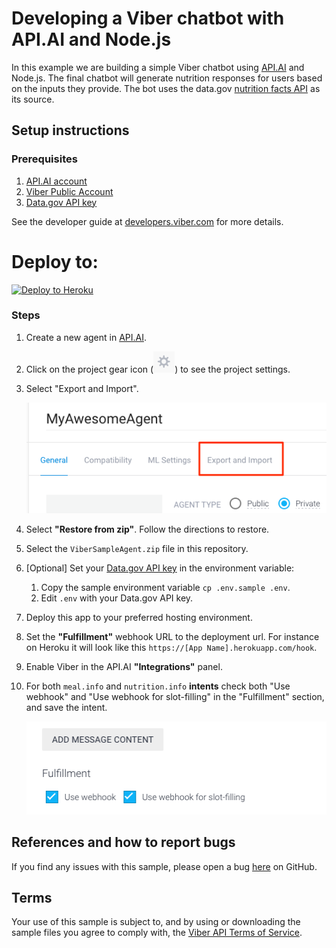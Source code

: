 # Developing a Viber chatbot with API.AI and Node.js

In this example we are building a simple Viber chatbot using [API.AI](https://api.ai) and Node.js. The final chatbot will generate nutrition responses for users based on the inputs they provide. The bot uses the data.gov [nutrition facts API](https://ndb.nal.usda.gov/ndb/) as its source.

## Setup instructions

### Prerequisites
 1. [API.AI account](https://api.ai)
 2. [Viber Public Account](https://www.viber.com/en/public-accounts)
 3. [Data.gov API key](https://api.data.gov/signup/)

See the developer guide at [developers.viber.com](https://developers.viber.com/docs/general/getting-started-with-bots/) for more details.

# Deploy to:
[![Deploy to Heroku](https://www.herokucdn.com/deploy/button.svg)](https://heroku.com/deploy)

### Steps
 1. Create a new agent in [API.AI](https://api.ai).
 1. Click on the project gear icon (![gear icon](img/API_AI_Project_Gear.png)) to see the project settings. 
 1. Select "Export and Import". 
 
	![](img/API_AI_Import.png)
	
 1. Select **"Restore from zip"**. Follow the directions to restore.
 1. Select the `ViberSampleAgent.zip` file in this repository.
 1. [Optional] Set your [Data.gov API key](https://api.data.gov/signup/) in the environment variable:
	 1. Copy the sample environment variable `cp .env.sample .env`. 
	 1. Edit `.env` with your Data.gov API key.
 1. Deploy this app to your preferred hosting environment.
 1. Set the **"Fulfillment"** webhook URL to the deployment url. For instance on Heroku it will look like this `https://[App Name].herokuapp.com/hook`.
 1. Enable Viber in the API.AI **"Integrations"** panel.
 1. For both `meal.info` and  `nutrition.info` **intents** check both "Use webhook" and "Use webhook for slot-filling" in the "Fulfillment" section, and save the intent. 

	![](img/API_AI_Webhook.png)

## References and how to report bugs
If you find any issues with this sample, please open a bug [here](../../issues/new) on GitHub.

## Terms
Your use of this sample is subject to, and by using or downloading the sample files you agree to comply with, the [Viber API Terms of Service](https://developers.viber.com/docs/general/api-terms-of-service/).
